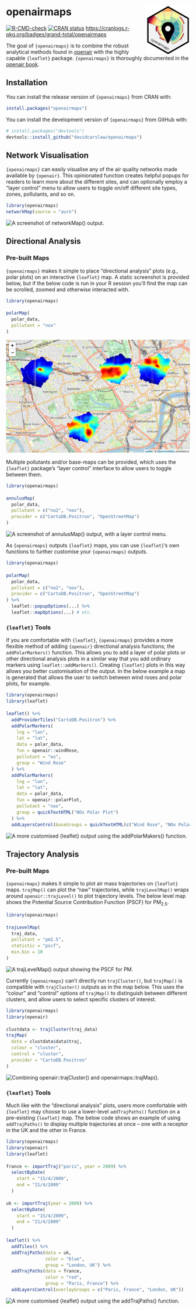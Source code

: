 
<!-- README.md is generated from README.Rmd. Please edit that file -->

# openairmaps <img src="man/figures/logo.png" align="right" height="134" />

<!-- badges: start -->

[![R-CMD-check](https://github.com/davidcarslaw/openairmaps/actions/workflows/R-CMD-check.yaml/badge.svg)](https://github.com/davidcarslaw/openairmaps/actions/workflows/R-CMD-check.yaml)
[![CRAN
status](https://www.r-pkg.org/badges/version/openairmaps)](https://CRAN.R-project.org/package=openairmaps)
<https://cranlogs.r-pkg.org/badges/grand-total/openairmaps>
<!-- badges: end -->

The goal of `{openairmaps}` is to combine the robust analytical methods
found in [openair](https://davidcarslaw.github.io/openair/) with the
highly capable `{leaflet}` package. `{openairmaps}` is thoroughly
documented in the [openair
book](https://bookdown.org/david_carslaw/openair/appendix-openairmaps.html).

## Installation

You can install the release version of `{openairmaps}` from CRAN with:

``` r
install.packages("openairmaps")
```

You can install the development version of `{openairmaps}` from GitHub
with:

``` r
# install.packages("devtools")
devtools::install_github("davidcarslaw/openairmaps")
```

## Network Visualisation

`{openairmaps}` can easily visualise any of the air quality networks
made available by `{openair}`. This opinionated function creates helpful
popups for readers to learn more about the different sites, and can
optionally employ a “layer control” menu to allow users to toggle on/off
different site types, zones, pollutants, and so on.

``` r
library(openairmaps)
networkMap(source = "aurn")
```

![A screenshot of `networkMap()`
output.](man/figures/README-networkmap.png)

## Directional Analysis

### Pre-built Maps

`{openairmaps}` makes it simple to place “directional analysis” plots
(e.g., polar plots) on an interactive `{leaflet}` map. A static
screenshot is provided below, but if the below code is run in your R
session you’ll find the map can be scrolled, zoomed and otherwise
interacted with.

``` r
library(openairmaps)

polarMap(
  polar_data, 
  pollutant = "nox"
)
```

![A screenshot of `polarMap()` output.](man/figures/README-polarmap.png)

Multiple pollutants and/or base-maps can be provided, which uses the
`{leaflet}` package’s “layer control” interface to allow users to toggle
between them.

``` r
library(openairmaps)

annulusMap(
  polar_data,
  pollutant = c("no2", "nox"),
  provider = c("CartoDB.Positron", "OpenStreetMap")
)
```

![A screenshot of `annulusMap()` output, with a layer control
menu.](man/figures/README-annuluslayers.png)

As `{openairmaps}` outputs `{leaflet}` maps, you can use `{leaflet}`’s
own functions to further customise your `{openairmaps}` outputs.

``` r
library(openairmaps)

polarMap(
  polar_data,
  pollutant = c("no2", "nox"),
  provider = c("CartoDB.Positron", "OpenStreetMap")
) %>%
  leaflet::popupOptions(...) %>%
  leaflet::mapOptions(...) # etc.
```

### `{leaflet}` Tools

If you are comfortable with `{leaflet}`, `{openairmaps}` provides a more
flexible method of adding `{openair}` directional analysis functions;
the `addPolarMarkers()` function. This allows you to add a layer of
polar plots or other directional analysis plots in a similar way that
you add ordinary markers using `leaflet::addMarkers()`. Creating
`{leaflet}` plots in this way allows you better customisation of the
output. In the below example a map is generated that allows the user to
switch between wind roses and polar plots, for example.

``` r
library(openairmaps)
library(leaflet)

leaflet() %>%
  addProviderTiles("CartoDB.Positron") %>%
  addPolarMarkers(
    lng = "lon",
    lat = "lat",
    data = polar_data,
    fun = openair::windRose,
    pollutant = "ws",
    group = "Wind Rose"
  ) %>%
  addPolarMarkers(
    lng = "lon",
    lat = "lat",
    data = polar_data,
    fun = openair::polarPlot,
    pollutant = "nox",
    group = quickTextHTML("NOx Polar Plot")
  ) %>%
  addLayersControl(baseGroups = quickTextHTML(c("Wind Rose", "NOx Polar Plot")))
```

![A more customised `{leaflet}` output using the `addPolarMakers()`
function.](man/figures/README-addMarkers.png)

## Trajectory Analysis

### Pre-built Maps

`{openairmaps}` makes it simple to plot air mass trajectories on
`{leaflet}` maps. `trajMap()` can plot the “raw” trajectories, while
`trajLevelMap()` wraps around `openair::trajLevel()` to plot trajectory
levels. The below level map shows the Potential Source Contribution
Function (PSCF) for PM<sub>2.5</sub>.

``` r
library(openairmaps)

trajLevelMap(
  traj_data,
  pollutant = "pm2.5",
  statistic = "pscf",
  min.bin = 10
)
```

![A `trajLevelMap()` output showing the PSCF for
PM.](man/figures/README-trajlevel.png)

Currently `{openairmaps}` can’t directly run `trajCluster()`, but
`trajMap()` is compatible with `trajCluster()` outputs as in the map
below. This uses the “colour” and “control” options of `trajMap()` to
distinguish between different clusters, and allow users to select
specific clusters of interest.

``` r
library(openairmaps)
library(openair)

clustdata <- trajCluster(traj_data)
trajMap(
  data = clustdata$data$traj,
  colour = "cluster",
  control = "cluster",
  provider = "CartoDB.Positron"
)
```

![Combining `openair::trajCluster()` and
`openairmaps::trajMap()`.](man/figures/README-trajcluster.png)

### `{leaflet}` Tools

Much like with the “directional analysis” plots, users more comfortable
with `{leaflet}` may choose to use a lower-level `addTrajPaths()`
function on a pre-existing `{leaflet}` map. The below code shows an
example of using `addTrajPaths()` to display multiple trajectories at
once – one with a receptor in the UK and the other in France.

``` r
library(openairmaps)
library(openair)
library(leaflet)

france <- importTraj("paris", year = 2009) %>%
  selectByDate(
    start = "15/4/2009",
    end = "21/4/2009"
  )

uk <- importTraj(year = 2009) %>%
  selectByDate(
    start = "15/4/2009",
    end = "21/4/2009"
  )

leaflet() %>%
  addTiles() %>%
  addTrajPaths(data = uk,
               color = "blue",
               group = "London, UK") %>%
  addTrajPaths(data = france,
               color = "red",
               group = "Paris, France") %>%
  addLayersControl(overlayGroups = c("Paris, France", "London, UK"))
```

![A more customised `{leaflet}` output using the `addTrajPaths()`
function.](man/figures/README-addtrajpath.png)
